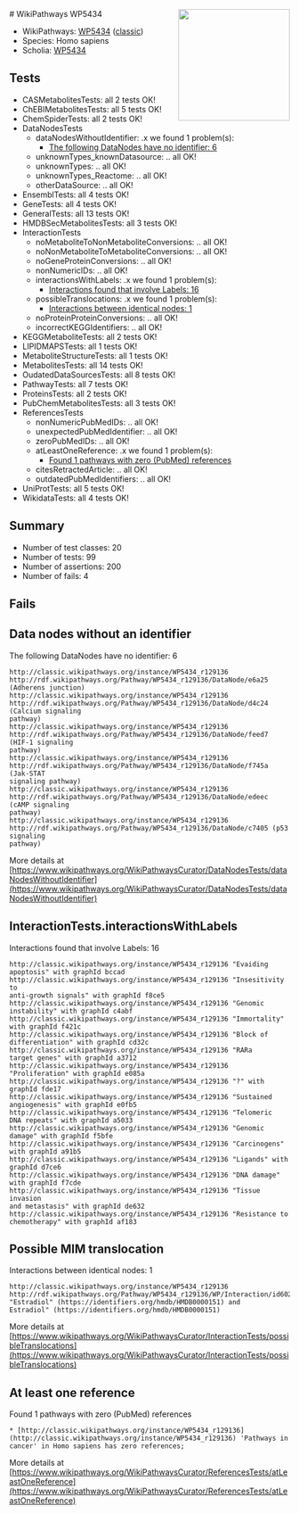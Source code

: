 <img style="float: right; width: 200px" src="https://upload.wikimedia.org/wikipedia/commons/thumb/8/83/Wplogo_with_text_500.png/640px-Wplogo_with_text_500.png" />
# WikiPathways WP5434

* WikiPathways: [WP5434](https://wikipathways.org/pathways/WP5434) ([classic](https://classic.wikipathways.org/instance/WP5434))
* Species: Homo sapiens
* Scholia: [WP5434](https://scholia.toolforge.org/wikipathways/WP5434)
## Tests
* CASMetabolitesTests: all 2 tests OK!
* ChEBIMetabolitesTests: all 5 tests OK!
* ChemSpiderTests: all 2 tests OK!
* DataNodesTests
    * dataNodesWithoutIdentifier: .x we found 1 problem(s):
        * [The following DataNodes have no identifier: 6](#d2d32fa5)
    * unknownTypes_knownDatasource: .. all OK!
    * unknownTypes: .. all OK!
    * unknownTypes_Reactome: .. all OK!
    * otherDataSource: .. all OK!
* EnsemblTests: all 4 tests OK!
* GeneTests: all 4 tests OK!
* GeneralTests: all 13 tests OK!
* HMDBSecMetabolitesTests: all 3 tests OK!
* InteractionTests
    * noMetaboliteToNonMetaboliteConversions: .. all OK!
    * noNonMetaboliteToMetaboliteConversions: .. all OK!
    * noGeneProteinConversions: .. all OK!
    * nonNumericIDs: .. all OK!
    * interactionsWithLabels: .x we found 1 problem(s):
        * [Interactions found that involve Labels: 16](#fe97a8be)
    * possibleTranslocations: .x we found 1 problem(s):
        * [Interactions between identical nodes: 1](#1c118206)
    * noProteinProteinConversions: .. all OK!
    * incorrectKEGGIdentifiers: .. all OK!
* KEGGMetaboliteTests: all 2 tests OK!
* LIPIDMAPSTests: all 1 tests OK!
* MetaboliteStructureTests: all 1 tests OK!
* MetabolitesTests: all 14 tests OK!
* OudatedDataSourcesTests: all 8 tests OK!
* PathwayTests: all 7 tests OK!
* ProteinsTests: all 2 tests OK!
* PubChemMetabolitesTests: all 3 tests OK!
* ReferencesTests
    * nonNumericPubMedIDs: .. all OK!
    * unexpectedPubMedIdentifier: .. all OK!
    * zeroPubMedIDs: .. all OK!
    * atLeastOneReference: .x we found 1 problem(s):
        * [Found 1 pathways with zero (PubMed) references](#d0a459f0)
    * citesRetractedArticle: .. all OK!
    * outdatedPubMedIdentifiers: .. all OK!
* UniProtTests: all 5 tests OK!
* WikidataTests: all 4 tests OK!


## Summary

* Number of test classes: 20
* Number of tests: 99
* Number of assertions: 200
* Number of fails: 4

## Fails

<a name="d2d32fa5" />

## Data nodes without an identifier

The following DataNodes have no identifier: 6
```
http://classic.wikipathways.org/instance/WP5434_r129136 http://rdf.wikipathways.org/Pathway/WP5434_r129136/DataNode/e6a25 (Adherens junction)
http://classic.wikipathways.org/instance/WP5434_r129136 http://rdf.wikipathways.org/Pathway/WP5434_r129136/DataNode/d4c24 (Calcium signaling
pathway)
http://classic.wikipathways.org/instance/WP5434_r129136 http://rdf.wikipathways.org/Pathway/WP5434_r129136/DataNode/feed7 (HIF-1 signaling
pathway)
http://classic.wikipathways.org/instance/WP5434_r129136 http://rdf.wikipathways.org/Pathway/WP5434_r129136/DataNode/f745a (Jak-STAT 
signaling pathway)
http://classic.wikipathways.org/instance/WP5434_r129136 http://rdf.wikipathways.org/Pathway/WP5434_r129136/DataNode/edeec (cAMP signaling
pathway)
http://classic.wikipathways.org/instance/WP5434_r129136 http://rdf.wikipathways.org/Pathway/WP5434_r129136/DataNode/c7405 (p53 signaling
pathway)
```

More details at [https://www.wikipathways.org/WikiPathwaysCurator/DataNodesTests/dataNodesWithoutIdentifier](https://www.wikipathways.org/WikiPathwaysCurator/DataNodesTests/dataNodesWithoutIdentifier)

<a name="fe97a8be" />

## InteractionTests.interactionsWithLabels

Interactions found that involve Labels: 16
```
http://classic.wikipathways.org/instance/WP5434_r129136 "Evaiding 
apoptosis" with graphId bccad
http://classic.wikipathways.org/instance/WP5434_r129136 "Insesitivity to
anti-growth signals" with graphId f8ce5
http://classic.wikipathways.org/instance/WP5434_r129136 "Genomic instability" with graphId c4abf
http://classic.wikipathways.org/instance/WP5434_r129136 "Immortality" with graphId f421c
http://classic.wikipathways.org/instance/WP5434_r129136 "Block of
differentiation" with graphId cd32c
http://classic.wikipathways.org/instance/WP5434_r129136 "RARa
target genes" with graphId a3712
http://classic.wikipathways.org/instance/WP5434_r129136 "Proliferation" with graphId e085a
http://classic.wikipathways.org/instance/WP5434_r129136 "?" with graphId fde17
http://classic.wikipathways.org/instance/WP5434_r129136 "Sustained
angiogenesis" with graphId e0fb5
http://classic.wikipathways.org/instance/WP5434_r129136 "Telomeric 
DNA repeats" with graphId a5033
http://classic.wikipathways.org/instance/WP5434_r129136 "Genomic damage" with graphId f5bfe
http://classic.wikipathways.org/instance/WP5434_r129136 "Carcinogens" with graphId a91b5
http://classic.wikipathways.org/instance/WP5434_r129136 "Ligands" with graphId d7ce6
http://classic.wikipathways.org/instance/WP5434_r129136 "DNA damage" with graphId f7cde
http://classic.wikipathways.org/instance/WP5434_r129136 "Tissue invasion 
and metastasis" with graphId de632
http://classic.wikipathways.org/instance/WP5434_r129136 "Resistance to
chemotherapy" with graphId af183
```

<a name="1c118206" />

## Possible MIM translocation

Interactions between identical nodes: 1
```
http://classic.wikipathways.org/instance/WP5434_r129136 http://rdf.wikipathways.org/Pathway/WP5434_r129136/WP/Interaction/id602ce955 "Estradiol" (https://identifiers.org/hmdb/HMDB0000151) and 
Estradiol" (https://identifiers.org/hmdb/HMDB0000151)
```

More details at [https://www.wikipathways.org/WikiPathwaysCurator/InteractionTests/possibleTranslocations](https://www.wikipathways.org/WikiPathwaysCurator/InteractionTests/possibleTranslocations)

<a name="d0a459f0" />

## At least one reference

Found 1 pathways with zero (PubMed) references
```
* [http://classic.wikipathways.org/instance/WP5434_r129136](http://classic.wikipathways.org/instance/WP5434_r129136) 'Pathways in cancer' in Homo sapiens has zero references; 
```

More details at [https://www.wikipathways.org/WikiPathwaysCurator/ReferencesTests/atLeastOneReference](https://www.wikipathways.org/WikiPathwaysCurator/ReferencesTests/atLeastOneReference)

